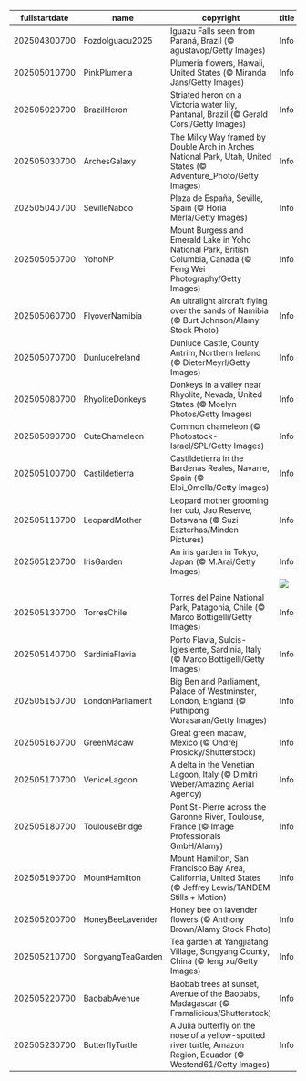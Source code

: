 |fullstartdate|name|copyright|title|image|
|--|--|--|--|--|
202504300700|FozdoIguacu2025|Iguazu Falls seen from Paraná, Brazil (© agustavop/Getty Images)|Info|![](/en-AU/2025/05/202504300700FozdoIguacu2025.jpg)|
202505010700|PinkPlumeria|Plumeria flowers, Hawaii, United States (© Miranda Jans/Getty Images)|Info|![](/en-AU/2025/05/202505010700PinkPlumeria.jpg)|
202505020700|BrazilHeron|Striated heron on a Victoria water lily, Pantanal, Brazil (© Gerald Corsi/Getty Images)|Info|![](/en-AU/2025/05/202505020700BrazilHeron.jpg)|
202505030700|ArchesGalaxy|The Milky Way framed by Double Arch in Arches National Park, Utah, United States (© Adventure_Photo/Getty Images)|Info|![](/en-AU/2025/05/202505030700ArchesGalaxy.jpg)|
202505040700|SevilleNaboo|Plaza de España, Seville, Spain (© Horia Merla/Getty Images)|Info|![](/en-AU/2025/05/202505040700SevilleNaboo.jpg)|
202505050700|YohoNP|Mount Burgess and Emerald Lake in Yoho National Park, British Columbia, Canada (© Feng Wei Photography/Getty Images)|Info|![](/en-AU/2025/05/202505050700YohoNP.jpg)|
202505060700|FlyoverNamibia|An ultralight aircraft flying over the sands of Namibia (© Burt Johnson/Alamy Stock Photo)|Info|![](/en-AU/2025/05/202505060700FlyoverNamibia.jpg)|
202505070700|DunluceIreland|Dunluce Castle, County Antrim, Northern Ireland (© DieterMeyrl/Getty Images)|Info|![](/en-AU/2025/05/202505070700DunluceIreland.jpg)|
202505080700|RhyoliteDonkeys|Donkeys in a valley near Rhyolite, Nevada, United States (© Moelyn Photos/Getty Images)|Info|![](/en-AU/2025/05/202505080700RhyoliteDonkeys.jpg)|
202505090700|CuteChameleon|Common chameleon (© Photostock-Israel/SPL/Getty Images)|Info|![](/en-AU/2025/05/202505090700CuteChameleon.jpg)|
202505100700|Castildetierra|Castildetierra in the Bardenas Reales, Navarre, Spain (© Eloi_Omella/Getty Images)|Info|![](/en-AU/2025/05/202505100700Castildetierra.jpg)|
202505110700|LeopardMother|Leopard mother grooming her cub, Jao Reserve, Botswana (© Suzi Eszterhas/Minden Pictures)|Info|![](/en-AU/2025/05/202505110700LeopardMother.jpg)|
202505120700|IrisGarden|An iris garden in Tokyo, Japan (© M.Arai/Getty Images)|Info|![](/en-AU/2025/05/202505120700IrisGarden.jpg)|
||||![](/en-AU/2025/05/.jpg)|
202505130700|TorresChile|Torres del Paine National Park, Patagonia, Chile (© Marco Bottigelli/Getty Images)|Info|![](/en-AU/2025/05/202505130700TorresChile.jpg)|
202505140700|SardiniaFlavia|Porto Flavia, Sulcis-Iglesiente, Sardinia, Italy (© Marco Bottigelli/Getty Images)|Info|![](/en-AU/2025/05/202505140700SardiniaFlavia.jpg)|
202505150700|LondonParliament|Big Ben and Parliament, Palace of Westminster, London, England (© Puthipong Worasaran/Getty Images)|Info|![](/en-AU/2025/05/202505150700LondonParliament.jpg)|
202505160700|GreenMacaw|Great green macaw, Mexico (© Ondrej Prosicky/Shutterstock)|Info|![](/en-AU/2025/05/202505160700GreenMacaw.jpg)|
202505170700|VeniceLagoon|A delta in the Venetian Lagoon, Italy   (© Dimitri Weber/Amazing Aerial Agency)|Info|![](/en-AU/2025/05/202505170700VeniceLagoon.jpg)|
202505180700|ToulouseBridge|Pont St-Pierre across the Garonne River, Toulouse, France (© Image Professionals GmbH/Alamy)|Info|![](/en-AU/2025/05/202505180700ToulouseBridge.jpg)|
202505190700|MountHamilton|Mount Hamilton, San Francisco Bay Area, California, United States (© Jeffrey Lewis/TANDEM Stills + Motion)|Info|![](/en-AU/2025/05/202505190700MountHamilton.jpg)|
202505200700|HoneyBeeLavender|Honey bee on lavender flowers (© Anthony Brown/Alamy Stock Photo)|Info|![](/en-AU/2025/05/202505200700HoneyBeeLavender.jpg)|
202505210700|SongyangTeaGarden|Tea garden at Yangjiatang Village, Songyang County, China (© feng xu/Getty Images)|Info|![](/en-AU/2025/05/202505210700SongyangTeaGarden.jpg)|
202505220700|BaobabAvenue|Baobab trees at sunset, Avenue of the Baobabs, Madagascar (© Framalicious/Shutterstock)|Info|![](/en-AU/2025/05/202505220700BaobabAvenue.jpg)|
202505230700|ButterflyTurtle|A Julia butterfly on the nose of a yellow-spotted river turtle, Amazon Region, Ecuador (© Westend61/Getty Images)|Info|![](/en-AU/2025/05/202505230700ButterflyTurtle.jpg)|
